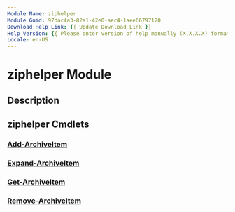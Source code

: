 ```yaml
---
Module Name: ziphelper
Module Guid: 97dac4a3-82a1-42e0-aec4-1aee66797120
Download Help Link: {{ Update Download Link }}
Help Version: {{ Please enter version of help manually (X.X.X.X) format }}
Locale: en-US
---
```


# ziphelper Module
## Description


## ziphelper Cmdlets
### [Add-ArchiveItem](Add-ArchiveItem.md)


### [Expand-ArchiveItem](Expand-ArchiveItem.md)


### [Get-ArchiveItem](Get-ArchiveItem.md)


### [Remove-ArchiveItem](Remove-ArchiveItem.md)


